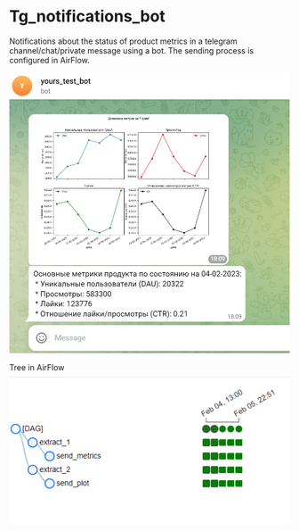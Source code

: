 # Tg_notifications_bot
Notifications about the status of product metrics in a telegram channel/chat/private message using a bot. The sending process is configured in AirFlow.

![CHAT](https://github.com/yourdisplay/Tg_notifications_bot/blob/main/img/img.png)

Tree in AirFlow
</br>
![TREE](https://github.com/yourdisplay/Tg_notifications_bot/blob/main/img/tree_AirFlow.png)
